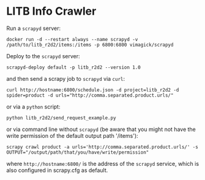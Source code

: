 # LITB Info Crawler

Run a `scrapyd` server:

    docker run -d --restart always --name scrapyd -v /path/to/litb_r2d2/items:/items -p 6800:6800 vimagick/scrapyd

Deploy to the `scrapyd` server:

    scrapyd-deploy default -p litb_r2d2 --version 1.0

and then send a scrapy job to `scrapyd` via `curl`:

    curl http://hostname:6800/schedule.json -d project=litb_r2d2 -d spider=product -d urls="http://comma.separated.product.urls/"

or via a `python` script:

    python litb_r2d2/send_request_example.py

or via command line without `scrapyd` (be aware that you might not have the write permission of the default output path '/items'):

    scrapy crawl product -a urls='http://comma.separated.product.urls/' -s OUTPUT="/output/path/that/you/have/write/permission"

where `http://hostname:6800/` is the address of the `scrapyd` service, which is also configured in scrapy.cfg as default.

